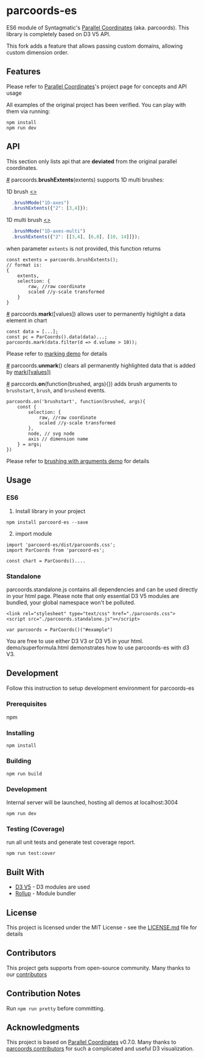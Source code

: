 # parcoords-es

ES6 module of Syntagmatic's [Parallel Coordinates](https://github.com/syntagmatic/parallel-coordinates) (aka. parcoords). This library is completely based on D3 V5 API. 

This fork adds a feature that allows passing custom domains, allowing custom dimension order.

## Features

Please refer to [Parallel Coordinates](https://github.com/syntagmatic/parallel-coordinates)'s project page for concepts and API usage

All examples of the original project has been verified. You can play with them via running:
 
```
npm install
npm run dev
```

## API
This section only lists api that are <b>deviated</b> from the original parallel coordinates.


<a name="parcoords_brush_extents" href="#parcoords_brush_extents">#</a> parcoords.<b>brushExtents</b>(extents) supports 1D multi brushes:

1D brush [<>](https://github.com/BigFatDog/parcoords-es/blob/master/demo/setterForBrushes.html "Source")
```javascript
  .brushMode("1D-axes")
  .brushExtents({"2": [3,4]});
```

1D multi brush [<>](https://github.com/BigFatDog/parcoords-es/blob/master/demo/setterForMultiBrushes.html "Source")
```javascript
  .brushMode("1D-axes-multi")
  .brushExtents({"2": [[3,4], [6,8], [10, 14]]});

```

when parameter `extents` is not provided, this function returns

```
const extents = parcoords.brushExtents();
// format is:
{
    extents,
    selection: {
        raw, //raw coordinate
        scaled //y-scale transformed
    }
}
```



<a name="parcoords_marking" href="#parcoords_marking">#</a> parcoords.<b>mark</b>([values])
allows user to permanently highlight a data element in chart
```
const data = [...];
const pc = ParCoords().data(data)...;
parcoords.mark(data.filter(d => d.volume > 10));
```
Please refer to [marking demo](https://github.com/BigFatDog/parcoords-es/blob/develop/demo/marking.html "Source") for details

<a name="parcoords_unmark" href="#parcoords_unmark">#</a> parcoords.<b>unmark</b>()
clears all permanently highlighted data that is added by <a href="#parcoords_marking">mark([values])</a>

<a name="parcoords_brush_arg" href="parcoords_brush_arg">#</a> parccords.<b>on</b>(function(brushed, args){})
adds brush arguments to `brushstart`, `brush`, and `brushend` events.

```
parcoords.on('brushstart', function(brushed, args){
    const {
        selection: {
            raw, //raw coordinate
            scaled //y-scale transformed
        },
        node, // svg node
        axis // dimension name
    } = args;
})
```
Please refer to [brushing with arguments demo](https://github.com/BigFatDog/parcoords-es/blob/develop/demo/brush-with-arguments.html "Source") for details

## Usage

### ES6
1. Install library in your project
```
npm install parcoord-es --save
```

2. import module

```
import 'parcoord-es/dist/parcoords.css';
import ParCoords from 'parcoord-es';

const chart = ParCoords()....
```
### Standalone

parcoords.standalone.js contains all dependencies and can be used directly in your html page. Please note that only essential D3 V5 modules are bundled, your global namespace won't be polluted.
```
<link rel="stylesheet" type="text/css" href="./parcoords.css">
<script src="./parcoords.standalone.js"></script>

var parcoords = ParCoords()("#example")
```

You are free to use either D3 V3 or D3 V5 in your html. demo/superformula.html demonstrates how to use parcoords-es with d3 V3.

## Development

Follow this instruction to setup development environment for parcoords-es
### Prerequisites

npm


### Installing


```
npm install
```

### Building

```
npm run build
```
### Development
Internal server will be launched, hosting all demos at localhost:3004

```
npm run dev
```

### Testing (Coverage)
run all unit tests and generate test coverage report.

```
npm run test:cover
```

## Built With

* [D3 V5](https://d3js.org/) - D3 modules are used
* [Rollup](https://github.com/rollup/rollup) - Module bundler


## License

This project is licensed under the MIT License - see the [LICENSE.md](LICENSE.md) file for details

## Contributors
This project gets supports from open-source community. Many thanks to our [contributors](https://github.com/BigFatDog/parcoords-es/graphs/contributors)

## Contribution Notes
Run `npm run pretty` before committing.

## Acknowledgments
This project is based on [Parallel Coordinates](https://github.com/syntagmatic/parallel-coordinates) v0.7.0. Many thanks to [parcoords contributors](https://github.com/syntagmatic/parallel-coordinates/graphs/contributors) for such a complicated and useful D3 visualization.
